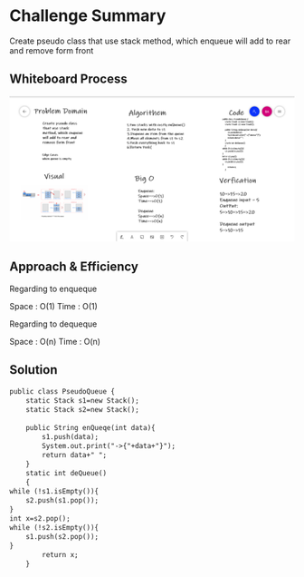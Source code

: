 # Challenge Summary
<!-- Description of the challenge -->
Create pseudo class that use stack method, which enqueue will add to rear and remove form front 

## Whiteboard Process
<!-- Embedded whiteboard image -->
![link](./img/psedo.png)

## Approach & Efficiency
<!-- What approach did you take? Why? What is the Big O space/time for this approach? -->
Regarding to enqueque 

Space : O(1)
Time : O(1)

Regarding to dequeque 

Space : O(n)
Time : O(n)

## Solution
<!-- Show how to run your code, and examples of it in action -->

```
public class PseudoQueue {
    static Stack s1=new Stack();
    static Stack s2=new Stack();

    public String enQueqe(int data){
        s1.push(data);
        System.out.print("->{"+data+"}");
        return data+" ";
    }
    static int deQueue()
    {
while (!s1.isEmpty()){
    s2.push(s1.pop());
}
int x=s2.pop();
while (!s2.isEmpty()){
    s1.push(s2.pop());
}
        return x;
    }
```

